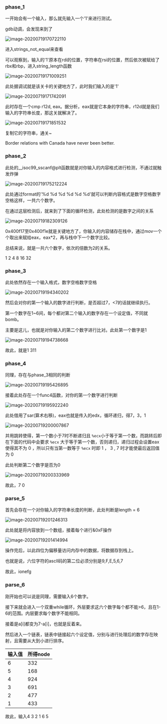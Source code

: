 ### phase_1

一开始会有一个输入，那么就先输入一个'1'来进行测试。

gdb动调，会发现来到了

![image-20200719170722110](https://gitee.com/zhzzhz/blog_warehouse/raw/master/img/image-20200719170722110.png)

进入strings_not_equal来查看

可以观察到，输入的'1'原本在rdi的位置，字符串在rsi的位置，然后依次被赋给了rbx和rbp，进入string_length函数

![image-20200719171009251](https://gitee.com/zhzzhz/blog_warehouse/raw/master/img/image-20200719171009251.png)

此处据调试就是该关卡的关键地方了，此时我们输入的是'1'

![image-20200719171742091](https://gitee.com/zhzzhz/blog_warehouse/raw/master/img/image-20200719171742091.png)

此时存在一个cmp r12d, eax。据分析，eax就是它本身的字符串，r12d就是我们输入的字符串长度，那这关就解决了。

![image-20200719171851532](https://gitee.com/zhzzhz/blog_warehouse/raw/master/img/image-20200719171851532.png)

复制它的字符串，通关~

Border relations with Canada have never been better.

### phase_2

此处的__isoc99_sscanf@plt函数就是对你输入的内容格式进行检测，不通过就触发炸弹

![image-20200719175212224](https://gitee.com/zhzzhz/blog_warehouse/raw/master/img/image-20200719175212224.png)

此处通过format的'%d %d %d %d %d %d'就可以判断内容格式是数字空格数字空格这样，一共六个数字。

在通过这层检测后，就来到了下面的循环检测，此处检测的是数字之间的关系

![image-20200719182309126](https://gitee.com/zhzzhz/blog_warehouse/raw/master/img/image-20200719182309126.png)

0x400f17至0x400f1e就是关键地方了，你输入的内容储存在栈中，通过mov一个个取出来赋给eax，eax*2，再与栈中下一个数字比较。

总结来说，就是一共六个数字，依次的倍数为2的关系。

1 2 4 8 16 32

### phase_3

此处依然存在一个输入格式，数字空格数字空格

![image-20200719194340202](https://gitee.com/zhzzhz/blog_warehouse/raw/master/img/image-20200719194340202.png)

然后会对你的第一个输入的数字进行判断，是否超过7，<7的话就继续执行。

第一个数字在1~6间，每个都对第二个输入的数字存在一个设定值，不同就bomb。

主要是这儿，也就是对你输入的第二个数字进行比对。此处第一个数字是1

![image-20200719194738668](https://gitee.com/zhzzhz/blog_warehouse/raw/master/img/image-20200719194738668.png)

故此，就是1 311

### phase_4

同理，存在与phase_3相同的判断

![image-20200719195426895](https://gitee.com/zhzzhz/blog_warehouse/raw/master/img/image-20200719195426895.png)

接着此处存在一个func4函数，对你的第一个数字进行判断

![image-20200719195922240](https://gitee.com/zhzzhz/blog_warehouse/raw/master/img/image-20200719195922240.png)

此处借用了sar(算术右移)，eax也就是传入的edx，循环递归，得7，3，1

![image-20200719200007867](https://gitee.com/zhzzhz/blog_warehouse/raw/master/img/image-20200719200007867.png)

并用跳转使得，第一个数小于7时不断递归且 `%ecx`小于等于第一个数，而跳转后即在下面的代码中会要求 `%ecx` 大于等于第一个数，否则递归，递归过程会设置eax使得其不为 0 ，所以只有当第一数等于 `%ecx` 时即 1 ， 3 , 7 时才能使最后返回值为 0 

此处判断第二个数字是否为0

![image-20200719200333969](https://gitee.com/zhzzhz/blog_warehouse/raw/master/img/image-20200719200333969.png)

故此，7 0

### parse_5

首先会存在一个对你输入的字符串长度的判断，此处判断是length = 6

![image-20200719201246313](https://gitee.com/zhzzhz/blog_warehouse/raw/master/img/image-20200719201246313.png)

此处就是将内容放到一个数组，接着每个进行&0xF操作

![image-20200719201414994](https://gitee.com/zhzzhz/blog_warehouse/raw/master/img/image-20200719201414994.png)

操作完后，以此四位为偏移量访问内存中的数据，将数据存到栈上。

也就是说，六位字符的ascll码的第二位必须分别是9,F,E,5,6,7

故此，ionefg

### parse_6

刚开始也可以说是同理，需要输入6个数字。

接下来就会进入一个双重while循环，外层要求这六个数字每个都不能>6，且在1-6的范围。内层要求每个数字不能相同。

接着是a[i]都变为7-a[i]，也就是反着来。

然后进入一个链表，链表中链接起六个设定值，分别与进行处理后的数字存在映射，且需要从大到小进行排序。

| 输入值 | 所得node |
| ------ | -------- |
| 6      | 332      |
| 5      | 168      |
| 4      | 924      |
| 3      | 691      |
| 2      | 477      |
| 1      | 433      |

故此，输入4 3 2 1 6 5